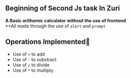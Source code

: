 ## Beginning of Second Js task In Zuri

**A Basic arithemic calculator without the use of frontend** <br>
**All made through the use of `alert` and `prompt`

## Operations Implemented🌟
- Use of `+` to add
- Use of `-` to substract
- Use of `/` to divide
- Use of `*` to multiply
